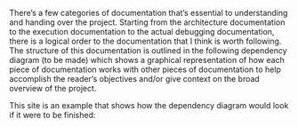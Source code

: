 There’s a few categories of documentation that’s essential to understanding and handing over the project. Starting from the architecture documentation to the execution documentation to the actual debugging documentation, there is a logical order to the documentation that I think is worth following. The structure of this documentation is outlined in the following dependency diagram (to be made) which shows a graphical representation of how each piece of documentation works with other pieces of documentation to help accomplish the reader’s objectives and/or give context on the broad overview of the project.

This site is an example that shows how the dependency diagram would look if it were to be finished:

